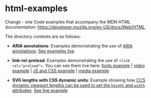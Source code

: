 # html-examples
Change - one
Code examples that accompany the MDN HTML documentation: https://developer.mozilla.org/en-US/docs/Web/HTML.

The directory contents are as follows:

* **ARIA annotations**: Examples demonstrating the use of [ARIA annotations](https://wiki.developer.mozilla.org/en-US/docs/Web/Accessibility/ARIA/Annotations): [See examples live](https://mdn.github.io/html-examples/aria-annotations/) 

* **link-rel-preload**: Examples demonstrating the use of <code>&lt;link rel="preload"&gt;</code>. You can see them live here: [fonts example](https://mdn.github.io/html-examples/link-rel-preload/fonts/) | [video example](https://mdn.github.io/html-examples/link-rel-preload/video/) | [JS and CSS example](https://mdn.github.io/html-examples/link-rel-preload/js-and-css/) | [media example](https://mdn.github.io/html-examples/link-rel-preload/media/)

* **SVG lengths with CSS dynamic units**: Example showing how [CCS dynamic viewport lengths can be used to set the `height` and `width` attributes](https://developer.mozilla.org/en-US/docs/Web/SVG/Element/svg#using_dynamic_viewport_lengths): [See live example](https://mdn.github.io/html-examples/svg-dynamic-lengths)
